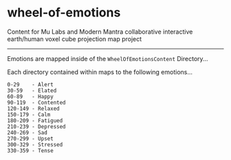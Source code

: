 # wheel-of-emotions
Content for Mu Labs and Modern Mantra collaborative interactive earth/human voxel cube projection map project

---

Emotions are mapped inside of the `WheelOfEmotionsContent` Directory...

Each directory contained within maps to the following emotions...

```
0-29    - Alert
30-59   - Elated
60-89   - Happy
90-119  - Contented
120-149 - Relaxed
150-179 - Calm
180-209 - Fatigued
210-239 - Depressed
240-269 - Sad
270-299 - Upset
300-329 - Stressed
330-359 - Tense
```
